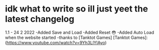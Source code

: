 # idk what to write so ill just yeet the latest changelog

1.1 - 24 2 2022
-Added Save and Load
-Added Reset :flushed:
-Added Auto Load when the website started
-thanks to [Tanktot Games]
[Tanktot Games]: (https://www.youtube.com/watch?v=9Yh3LlYlAyo)
